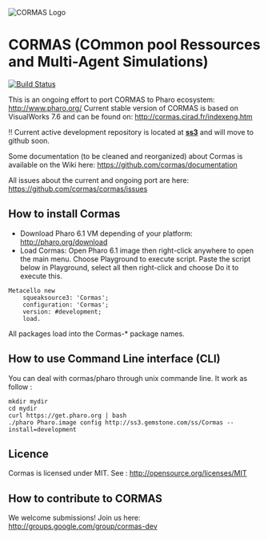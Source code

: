 ![CORMAS Logo](http://cormas.cirad.fr/images/CormasLogoBig.png "CORMAS Logo")

# CORMAS (COmmon pool Ressources and Multi-Agent Simulations)
[![Build Status](https://travis-ci.org/cormas/cormas.svg?branch=master)](https://travis-ci.org/cormas/cormas)

This is an ongoing effort to port CORMAS to Pharo ecosystem: http://www.pharo.org/
Current stable version of CORMAS is based on VisualWorks 7.6 and can be found on: http://cormas.cirad.fr/indexeng.htm

:bangbang: Current active development repository is located at **[ss3](http://ss3.gemstone.com/ss/Cormas.html)** and will move to github soon.

Some documentation (to be cleaned and reorganized) about Cormas is available on the Wiki here: 
https://github.com/cormas/documentation

All issues about the current and ongoing port are here: https://github.com/cormas/cormas/issues

## How to install Cormas
* Download Pharo 6.1 VM depending of your platform: http://pharo.org/download
* Load Cormas: Open Pharo 6.1 image then right-click anywhere to open the main menu. Choose Playground to execute script. Paste the script below in Playground, select all then right-click and choose Do it to execute this.

```Smalltalk
Metacello new
	squeaksource3: 'Cormas';
	configuration: 'Cormas';
	version: #development;
	load.
```

All packages load into the Cormas-* package names.

## How to use Command Line interface (CLI)
You can deal with cormas/pharo through unix commande line. It work as follow : 

```
mkdir mydir
cd mydir
curl https://get.pharo.org | bash 
./pharo Pharo.image config http://ss3.gemstone.com/ss/Cormas --install=development
```

## Licence
Cormas is licensed under MIT. See : http://opensource.org/licenses/MIT

## How to contribute to CORMAS

We welcome submissions! Join us here: http://groups.google.com/group/cormas-dev
